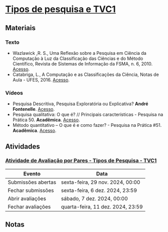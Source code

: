 # [Tipos de pesquisa e TVC1](https://ead.ufjf.br/course/view.php?id=7440#coursecontentcollapse6)

## Materiais

### Texto

- Wazlawick ,R. S., Uma Reflexão sobre a Pesquisa em Ciência da Computação à Luz da Classificação das Ciências e do Método Científico, Revista de Sistemas de Informação da FSMA, n. 6, 2010. [Acesso](http://www.fsma.edu.br/si/edicao6/FSMA_SI_2010_2_Principal_1.pdf).
- Catabriga, L., A Computação e as Classificações da Ciência, Notas de Aula - UFES, 2016. [Acesso](https://http://www.inf.ufes.br/~luciac/metpes/classificacoes-das-ciencias.pdf).

### Vídeos

- Pesquisa Descritiva, Pesquisa Exploratória ou Explicativa? **André Fontenelle**. [Acesso](https://www.youtube.com/watch?v=lskadJItTSI).
- Pesquisa qualitativa: O que é? // Principais características - Pesquisa na Prática 50. **Acadêmica**. [Acesso](https://www.youtube.com/watch?v=puaHL9-mxOY).
- Método quantitativo – O que é e como fazer? - Pesquisa na Prática #51. **Acadêmica**. [Acesso](https://www.youtube.com/watch?v=I6Ju5hp-M08).

## Atividades

### [Atividade de Avaliação por Pares - Tipos de Pesquisa - TVC1](https://ead.ufjf.br/mod/workshop/view.php?id=429723)

| Evento             | Data                              |
| ------------------ | --------------------------------- |
| Submissões abertas | sexta-feira, 29 nov. 2024, 00:00  |
| Fechar submissões  | sexta-feira, 6 dez. 2024, 23:59   |
| Abrir avaliações   | sábado, 7 dez. 2024, 00:00        |
| Fechar avaliações  | quarta-feira, 11 dez. 2024, 23:59 |

## Notas

